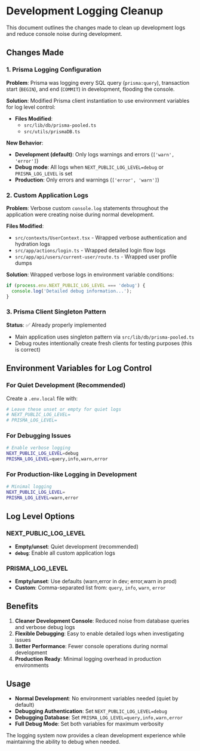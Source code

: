 # Development Logging Cleanup

This document outlines the changes made to clean up development logs and reduce console noise during development.

## Changes Made

### 1. Prisma Logging Configuration

**Problem**: Prisma was logging every SQL query (`prisma:query`), transaction start (`BEGIN`), and end (`COMMIT`) in development, flooding the console.

**Solution**: Modified Prisma client instantiation to use environment variables for log level control:

- **Files Modified**: 
  - `src/lib/db/prisma-pooled.ts`
  - `src/utils/prismaDB.ts`

**New Behavior**:
- **Development (default)**: Only logs warnings and errors (`['warn', 'error']`)
- **Debug mode**: All logs when `NEXT_PUBLIC_LOG_LEVEL=debug` or `PRISMA_LOG_LEVEL` is set
- **Production**: Only errors and warnings (`['error', 'warn']`)

### 2. Custom Application Logs

**Problem**: Verbose custom `console.log` statements throughout the application were creating noise during normal development.

**Files Modified**:
- `src/contexts/UserContext.tsx` - Wrapped verbose authentication and hydration logs
- `src/app/actions/login.ts` - Wrapped detailed login flow logs
- `src/app/api/users/current-user/route.ts` - Wrapped user profile dumps

**Solution**: Wrapped verbose logs in environment variable conditions:
```typescript
if (process.env.NEXT_PUBLIC_LOG_LEVEL === 'debug') {
  console.log('Detailed debug information...');
}
```

### 3. Prisma Client Singleton Pattern

**Status**: ✅ Already properly implemented
- Main application uses singleton pattern via `src/lib/db/prisma-pooled.ts`
- Debug routes intentionally create fresh clients for testing purposes (this is correct)

## Environment Variables for Log Control

### For Quiet Development (Recommended)
Create a `.env.local` file with:
```bash
# Leave these unset or empty for quiet logs
# NEXT_PUBLIC_LOG_LEVEL=
# PRISMA_LOG_LEVEL=
```

### For Debugging Issues
```bash
# Enable verbose logging
NEXT_PUBLIC_LOG_LEVEL=debug
PRISMA_LOG_LEVEL=query,info,warn,error
```

### For Production-like Logging in Development
```bash
# Minimal logging
NEXT_PUBLIC_LOG_LEVEL=
PRISMA_LOG_LEVEL=warn,error
```

## Log Level Options

### NEXT_PUBLIC_LOG_LEVEL
- **Empty/unset**: Quiet development (recommended)
- **`debug`**: Enable all custom application logs

### PRISMA_LOG_LEVEL
- **Empty/unset**: Use defaults (warn,error in dev; error,warn in prod)
- **Custom**: Comma-separated list from: `query`, `info`, `warn`, `error`

## Benefits

1. **Cleaner Development Console**: Reduced noise from database queries and verbose debug logs
2. **Flexible Debugging**: Easy to enable detailed logs when investigating issues
3. **Better Performance**: Fewer console operations during normal development
4. **Production Ready**: Minimal logging overhead in production environments

## Usage

- **Normal Development**: No environment variables needed (quiet by default)
- **Debugging Authentication**: Set `NEXT_PUBLIC_LOG_LEVEL=debug`
- **Debugging Database**: Set `PRISMA_LOG_LEVEL=query,info,warn,error`
- **Full Debug Mode**: Set both variables for maximum verbosity

The logging system now provides a clean development experience while maintaining the ability to debug when needed.
